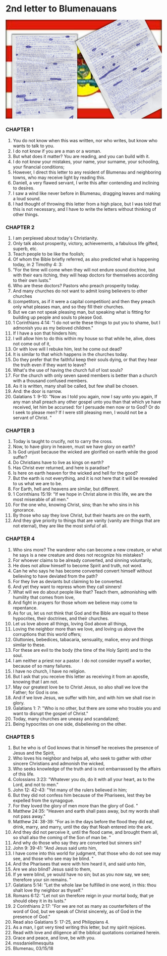 # 2nd letter to Blumenauans

![](.gitbook/assets/1554f35b767dc53d810583294177.png)

### CHAPTER 1

1. You do not know when this was written, nor who writes, but know who wants to talk to you.
2. I do not know if you are a man or a woman.
3. But what does it matter? You are reading, and you can build with it.
4. I do not know your mistakes, your name, your surname, your schooling, your financial conditions;
5. However, I direct this letter to any resident of Blumenau and neighboring towns, who may receive light by reading this.
6. Daniell, a very flawed servant, I write this after contending and inclining to desires.
7. I saw a wind like never before in Blumenau, dragging leaves and making a loud sound.
8. I had thought of throwing this letter from a high place, but I was told that this is not necessary, and I have to write the letters without thinking of other things.

### CHAPTER 2

1. I am perplexed about today's Christianity.
2. Only talk about prosperity, victory, achievements, a fabulous life gifted, superb, etc.
3. Teach people to be like the foolish;
4. Of whom the Bible briefly referred, as also predicted what is happening today, in 2 Timothy 4: 3:
5. "For the time will come when they will not endure sound doctrine, but with their ears itching, they will heap doctors for themselves according to their own lusts."
6. Who are these doctors? Pastors who preach prosperity today.
7. And many churches do not want to admit losing believers to other churches
8. \(competitors, as if it were a capital competition\) and then they preach only what pleases man, and so they fill their churches.
9. But we can not speak pleasing man, but speaking what is fitting for building up people and souls to please God.
10. 1 Corinthians 4:14: "I do not write these things to put you to shame, but I admonish you as my beloved children."
11. If I have a son that hinders him;
12. I will allow him to do this within my house so that while he, alive, does not come out of it,
13. Or with love will I rebuke him, lest he come out dead?
14. It is similar to that which happens in the churches today.
15. Do they prefer that the faithful keep their souls dying, or that they hear the truth even if they want to leave?
16. What's the use of having the church full of lost souls?
17. For the church with only seven saved members is better than a church with a thousand confused members.
18. As it is written, many shall be called, but few shall be chosen.
19. And: the door is narrow.
20. Galatians 1: 9-10: "Now as I told you again, now I say unto you again, If any man shall preach any other gospel unto you than that which ye have received, let him be accursed: for I persuade men now or to God? Or do I seek to please men? If I were still pleasing men, I would not be a servant of Christ. "

### CHAPTER 3

1. Today is taught to crucify, not to carry the cross.
2. Now, to have glory in heaven, must we have glory on earth?
3. Is God unjust because the wicked are glorified on earth while the good suffer?
4. Do Christians have to live as kings on earth?
5. Has Christ ever returned, and here is paradise?
6. Is here on earth heaven for the wicked and hell for the good?
7. But the earth is not everything, and it is not here that it will be revealed to us what we are to be.
8. For Earth, hell and heavens are similar, but different.
9. 1 Corinthians 15:19: "If we hope in Christ alone in this life, we are the most miserable of all men."
10. For the one who, knowing Christ, sins; than he who sins in his ignorance.
11. By those who say they love Christ, but their hearts are on the earth,
12. And they give priority to things that are vanity \(vanity are things that are not eternal\), they are like the most sinful of all.

### CHAPTER 4

1. Who sins more? The wanderer who can become a new creature, or what he says is a new creature and does not recognize his mistakes?
2. For whoever claims to be already converted, and sinning voluntarily,
3. He does not allow himself to become Spirit and truth, not word.
4. Can he who says he has become converted convert himself without believing to have deviated from the path?
5. For they live as deviants but claiming to be converted.
6. And yet they want to repress whom they call sinners!
7. What will we do about people like that? Teach them, admonishing with humility that comes from love,
8. And fight in prayers for those whom we believe may come to repentance.
9. As for us, let us not think that God and the Bible are equal to these hypocrites, their doctrines, and their churches.
10. Let us love above all things, loving God above all things,
11. Loving the neighbor more than we love, and loving us above the corruptions that this world offers;
12. Gluttonies, bebedices, tabacaria, sensuality, malice, envy and things similar to these.
13. For these are evil to the body \(the time of the Holy Spirit\) and to the soul.
14. I am neither a priest nor a pastor. I do not consider myself a worker, because of so many failures.
15. I have no church, I have no religion.
16. But I ask that you receive this letter as receiving it from an apostle, knowing that I am not.
17. May our greatest love be to Christ Jesus, so also shall we love the Father; for God is one.
18. And if we love Jesus, we suffer with him, and with him we shall rise in glory.
19. Galatians 1: 7: "Who is no other, but there are some who trouble you and want to disrupt the gospel of Christ."
20. Today, many churches are uneasy and scandalized;
21. Being hypocrites on one side, disbelieving on the other.

### CHAPTER 5

1. But he who is of God knows that in himself he receives the presence of Jesus and the Spirit,
2. Who loves his neighbor and helps all, who seek to gather with other sincere Christians and admonish the wicked,
3. Who seeks knowledge of the truth and is not embarrassed by the affairs of this life.
4. Colossians 3:23: "Whatever you do, do it with all your heart, as to the Lord, and not to men."
5. John 12: 42-43: "Yet many of the rulers believed in him;
6. But they did not confess him because of the Pharisees, lest they be expelled from the synagogue.
7. For they loved the glory of men more than the glory of God. "
8. Matthew 24:35: "Heaven and earth shall pass away, but my words shall not pass away."
9. Matthew 24: 38-39: "For as in the days before the flood they did eat, drink, marry, and marry, until the day that Noah entered into the ark.
10. And they did not perceive it, until the flood came, and brought them all, so shall also the coming of the Son of man be. "
11. And why do those who say they are converted but sinners sin?
12. John 9: 39-41: "And Jesus said unto him,
13. I have come into this world for judgment, that those who do not see may see, and those who see may be blind. "
14. And the Pharisees that were with him heard it, and said unto him,
15. Are we also blind? Jesus said to them,
16. If ye were blind, ye would have no sin; but as you now say, we see; therefore your sin remains. "
17. Galatians 5:14: "Let the whole law be fulfilled in one word, in this: thou shalt love thy neighbor as thyself."
18. Romans 6:12: "Let not sin therefore reign in your mortal body, that ye should obey it in its lusts."
19. 2 Corinthians 2:17: "For we are not as many as counterfeiters of the word of God, but we speak of Christ sincerely, as of God in the presence of God."
20. Read also Galatians 5: 17-25, and Philippians 4.
21. As a man, I got very tired writing this letter, but my spirit rejoices.
22. Read with love and diligence all the biblical quotations contained herein.
23. Grace and peace, and love, be with you.
24. mssdaniellmesquita
25. Blumenau, 03/15/18

